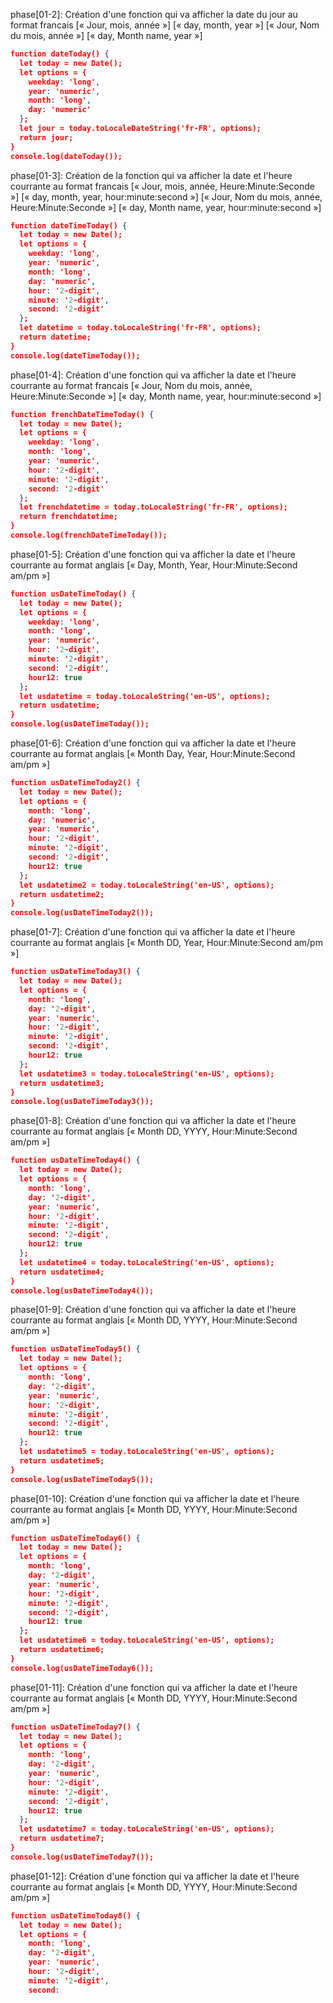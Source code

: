 phase[01-2]: Création d'une fonction qui va afficher la date du jour au format francais [« Jour, mois, année »] [« day, month, year »] [« Jour, Nom du mois, année »] [« day, Month name, year »]

```json
function dateToday() {
  let today = new Date();
  let options = {
    weekday: 'long',
    year: 'numeric',
    month: 'long',
    day: 'numeric'
  };
  let jour = today.toLocaleDateString('fr-FR', options);
  return jour;
}
console.log(dateToday());

```

phase[01-3]: Création de la fonction qui va afficher la date et l'heure courrante au format francais [« Jour, mois, année, Heure:Minute:Seconde »] [« day, month, year, hour:minute:second »] [« Jour, Nom du mois, année, Heure:Minute:Seconde »] [« day, Month name, year, hour:minute:second »]

```json
function dateTimeToday() {
  let today = new Date();
  let options = {
    weekday: 'long',
    year: 'numeric',
    month: 'long',
    day: 'numeric',
    hour: '2-digit',
    minute: '2-digit',
    second: '2-digit'
  };
  let datetime = today.toLocaleString('fr-FR', options);
  return datetime;
}
console.log(dateTimeToday());

```

phase[01-4]: Création d'une fonction qui va afficher la date et l'heure courrante au format francais [« Jour, Nom du mois, année, Heure:Minute:Seconde »] [« day, Month name, year, hour:minute:second »]

```json
function frenchDateTimeToday() {
  let today = new Date();
  let options = {
    weekday: 'long',
    month: 'long',
    year: 'numeric',
    hour: '2-digit',
    minute: '2-digit',
    second: '2-digit'
  };
  let frenchdatetime = today.toLocaleString('fr-FR', options);
  return frenchdatetime;
}
console.log(frenchDateTimeToday());

```

phase[01-5]: Création d'une fonction qui va afficher la date et l'heure courrante au format anglais [« Day, Month, Year, Hour:Minute:Second am/pm »]

```json
function usDateTimeToday() {
  let today = new Date();
  let options = {
    weekday: 'long',
    month: 'long',
    year: 'numeric',
    hour: '2-digit',
    minute: '2-digit',
    second: '2-digit',
    hour12: true
  };
  let usdatetime = today.toLocaleString('en-US', options);
  return usdatetime;
}
console.log(usDateTimeToday());

```

phase[01-6]: Création d'une fonction qui va afficher la date et l'heure courrante au format anglais [« Month Day, Year, Hour:Minute:Second am/pm »]

```json
function usDateTimeToday2() {
  let today = new Date();
  let options = {
    month: 'long',
    day: 'numeric',
    year: 'numeric',
    hour: '2-digit',
    minute: '2-digit',
    second: '2-digit',
    hour12: true
  };
  let usdatetime2 = today.toLocaleString('en-US', options);
  return usdatetime2;
}
console.log(usDateTimeToday2());

```

phase[01-7]: Création d'une fonction qui va afficher la date et l'heure courrante au format anglais [« Month DD, Year, Hour:Minute:Second am/pm »]

```json
function usDateTimeToday3() {
  let today = new Date();
  let options = {
    month: 'long',
    day: '2-digit',
    year: 'numeric',
    hour: '2-digit',
    minute: '2-digit',
    second: '2-digit',
    hour12: true
  };
  let usdatetime3 = today.toLocaleString('en-US', options);
  return usdatetime3;
}
console.log(usDateTimeToday3());

```

phase[01-8]: Création d'une fonction qui va afficher la date et l'heure courrante au format anglais [« Month DD, YYYY, Hour:Minute:Second am/pm »]

```json
function usDateTimeToday4() {
  let today = new Date();
  let options = {
    month: 'long',
    day: '2-digit',
    year: 'numeric',
    hour: '2-digit',
    minute: '2-digit',
    second: '2-digit',
    hour12: true
  };
  let usdatetime4 = today.toLocaleString('en-US', options);
  return usdatetime4;
}
console.log(usDateTimeToday4());

```

phase[01-9]: Création d'une fonction qui va afficher la date et l'heure courrante au format anglais [« Month DD, YYYY, Hour:Minute:Second am/pm »]

```json
function usDateTimeToday5() {
  let today = new Date();
  let options = {
    month: 'long',
    day: '2-digit',
    year: 'numeric',
    hour: '2-digit',
    minute: '2-digit',
    second: '2-digit',
    hour12: true
  };
  let usdatetime5 = today.toLocaleString('en-US', options);
  return usdatetime5;
}
console.log(usDateTimeToday5());

```

phase[01-10]: Création d'une fonction qui va afficher la date et l'heure courrante au format anglais [« Month DD, YYYY, Hour:Minute:Second am/pm »]

```json
function usDateTimeToday6() {
  let today = new Date();
  let options = {
    month: 'long',
    day: '2-digit',
    year: 'numeric',
    hour: '2-digit',
    minute: '2-digit',
    second: '2-digit',
    hour12: true
  };
  let usdatetime6 = today.toLocaleString('en-US', options);
  return usdatetime6;
}
console.log(usDateTimeToday6());

```

phase[01-11]: Création d'une fonction qui va afficher la date et l'heure courrante au format anglais [« Month DD, YYYY, Hour:Minute:Second am/pm »]

```json
function usDateTimeToday7() {
  let today = new Date();
  let options = {
    month: 'long',
    day: '2-digit',
    year: 'numeric',
    hour: '2-digit',
    minute: '2-digit',
    second: '2-digit',
    hour12: true
  };
  let usdatetime7 = today.toLocaleString('en-US', options);
  return usdatetime7;
}
console.log(usDateTimeToday7());

```

phase[01-12]: Création d'une fonction qui va afficher la date et l'heure courrante au format anglais [« Month DD, YYYY, Hour:Minute:Second am/pm »]

```json
function usDateTimeToday8() {
  let today = new Date();
  let options = {
    month: 'long',
    day: '2-digit',
    year: 'numeric',
    hour: '2-digit',
    minute: '2-digit',
    second: